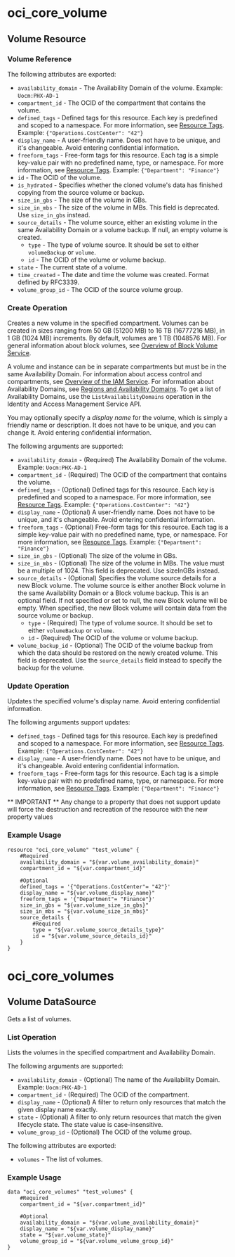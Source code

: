 # oci_core_volume

## Volume Resource

### Volume Reference

The following attributes are exported:

* `availability_domain` - The Availability Domain of the volume.  Example: `Uocm:PHX-AD-1` 
* `compartment_id` - The OCID of the compartment that contains the volume.
* `defined_tags` - Defined tags for this resource. Each key is predefined and scoped to a namespace. For more information, see [Resource Tags](https://docs.us-phoenix-1.oraclecloud.com/Content/General/Concepts/resourcetags.htm).  Example: `{"Operations.CostCenter": "42"}` 
* `display_name` - A user-friendly name. Does not have to be unique, and it's changeable. Avoid entering confidential information. 
* `freeform_tags` - Free-form tags for this resource. Each tag is a simple key-value pair with no predefined name, type, or namespace. For more information, see [Resource Tags](https://docs.us-phoenix-1.oraclecloud.com/Content/General/Concepts/resourcetags.htm).  Example: `{"Department": "Finance"}` 
* `id` - The OCID of the volume.
* `is_hydrated` - Specifies whether the cloned volume's data has finished copying from the source volume or backup.
* `size_in_gbs` - The size of the volume in GBs.
* `size_in_mbs` - The size of the volume in MBs. This field is deprecated. Use `size_in_gbs` instead.
* `source_details` - The volume source, either an existing volume in the same Availability Domain or a volume backup. If null, an empty volume is created. 
	* `type` - The type of volume source. It should be set to either `volumeBackup` or `volume`.
	* `id` - The OCID of the volume or volume backup.
* `state` - The current state of a volume.
* `time_created` - The date and time the volume was created. Format defined by RFC3339.
* `volume_group_id` - The OCID of the source volume group.



### Create Operation
Creates a new volume in the specified compartment. Volumes can be created in sizes ranging from
50 GB (51200 MB) to 16 TB (16777216 MB), in 1 GB (1024 MB) increments. By default, volumes are 1 TB (1048576 MB).
For general information about block volumes, see
[Overview of Block Volume Service](https://docs.us-phoenix-1.oraclecloud.com/Content/Block/Concepts/overview.htm).

A volume and instance can be in separate compartments but must be in the same Availability Domain.
For information about access control and compartments, see
[Overview of the IAM Service](https://docs.us-phoenix-1.oraclecloud.com/Content/Identity/Concepts/overview.htm). For information about
Availability Domains, see [Regions and Availability Domains](https://docs.us-phoenix-1.oraclecloud.com/Content/General/Concepts/regions.htm).
To get a list of Availability Domains, use the `ListAvailabilityDomains` operation
in the Identity and Access Management Service API.

You may optionally specify a *display name* for the volume, which is simply a friendly name or
description. It does not have to be unique, and you can change it. Avoid entering confidential information.


The following arguments are supported:

* `availability_domain` - (Required) The Availability Domain of the volume.  Example: `Uocm:PHX-AD-1` 
* `compartment_id` - (Required) The OCID of the compartment that contains the volume.
* `defined_tags` - (Optional) Defined tags for this resource. Each key is predefined and scoped to a namespace. For more information, see [Resource Tags](https://docs.us-phoenix-1.oraclecloud.com/Content/General/Concepts/resourcetags.htm).  Example: `{"Operations.CostCenter": "42"}` 
* `display_name` - (Optional) A user-friendly name. Does not have to be unique, and it's changeable. Avoid entering confidential information. 
* `freeform_tags` - (Optional) Free-form tags for this resource. Each tag is a simple key-value pair with no predefined name, type, or namespace. For more information, see [Resource Tags](https://docs.us-phoenix-1.oraclecloud.com/Content/General/Concepts/resourcetags.htm).  Example: `{"Department": "Finance"}` 
* `size_in_gbs` - (Optional) The size of the volume in GBs.
* `size_in_mbs` - (Optional) The size of the volume in MBs. The value must be a multiple of 1024. This field is deprecated. Use sizeInGBs instead. 
* `source_details` - (Optional) Specifies the volume source details for a new Block volume. The volume source is either another Block volume in the same Availability Domain or a Block volume backup. This is an optional field. If not specified or set to null, the new Block volume will be empty. When specified, the new Block volume will contain data from the source volume or backup. 
	* `type` - (Required) The type of volume source. It should be set to either `volumeBackup` or `volume`.
	* `id` - (Required) The OCID of the volume or volume backup.
* `volume_backup_id` - (Optional) The OCID of the volume backup from which the data should be restored on the newly created volume. This field is deprecated. Use the `source_details` field instead to specify the backup for the volume. 


### Update Operation
Updates the specified volume's display name.
Avoid entering confidential information.


The following arguments support updates:
* `defined_tags` - Defined tags for this resource. Each key is predefined and scoped to a namespace. For more information, see [Resource Tags](https://docs.us-phoenix-1.oraclecloud.com/Content/General/Concepts/resourcetags.htm).  Example: `{"Operations.CostCenter": "42"}` 
* `display_name` - A user-friendly name. Does not have to be unique, and it's changeable. Avoid entering confidential information. 
* `freeform_tags` - Free-form tags for this resource. Each tag is a simple key-value pair with no predefined name, type, or namespace. For more information, see [Resource Tags](https://docs.us-phoenix-1.oraclecloud.com/Content/General/Concepts/resourcetags.htm).  Example: `{"Department": "Finance"}` 


** IMPORTANT **
Any change to a property that does not support update will force the destruction and recreation of the resource with the new property values

### Example Usage

```hcl
resource "oci_core_volume" "test_volume" {
	#Required
	availability_domain = "${var.volume_availability_domain}"
	compartment_id = "${var.compartment_id}"

	#Optional
	defined_tags = '{"Operations.CostCenter"= "42"}'
	display_name = "${var.volume_display_name}"
	freeform_tags = '{"Department"= "Finance"}'
	size_in_gbs = "${var.volume_size_in_gbs}"
	size_in_mbs = "${var.volume_size_in_mbs}"
	source_details {
		#Required
		type = "${var.volume_source_details_type}"
		id = "${var.volume_source_details_id}"
	}
}
```

# oci_core_volumes

## Volume DataSource

Gets a list of volumes.

### List Operation
Lists the volumes in the specified compartment and Availability Domain.

The following arguments are supported:

* `availability_domain` - (Optional) The name of the Availability Domain.  Example: `Uocm:PHX-AD-1` 
* `compartment_id` - (Required) The OCID of the compartment.
* `display_name` - (Optional) A filter to return only resources that match the given display name exactly. 
* `state` - (Optional) A filter to only return resources that match the given lifecycle state.  The state value is case-insensitive. 
* `volume_group_id` - (Optional) The OCID of the volume group.


The following attributes are exported:

* `volumes` - The list of volumes.

### Example Usage

```hcl
data "oci_core_volumes" "test_volumes" {
	#Required
	compartment_id = "${var.compartment_id}"

	#Optional
	availability_domain = "${var.volume_availability_domain}"
	display_name = "${var.volume_display_name}"
	state = "${var.volume_state}"
	volume_group_id = "${var.volume_volume_group_id}"
}
```